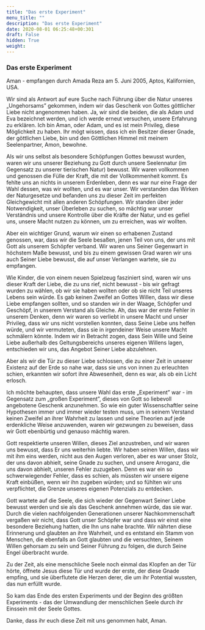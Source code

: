 ```yaml
---
title: "Das erste Experiment"
menu_title: ""
description: "Das erste Experiment"
date: 2020-08-01 06:25:48+00:301
draft: False
hidden: True
weight:
---
```

### Das erste Experiment

Aman - empfangen durch Amada Reza am 5. Juni 2005, Aptos, Kalifornien, USA.

Wir sind als Antwort auf eure Suche nach Führung über die Natur unseres „Ungehorsams” gekommen, indem wir das Geschenk von Gottes göttlicher Liebe nicht angenommen haben. Ja, wir sind die beiden, die als Adam und Eva bezeichnet werden, und ich werde erneut versuchen, unsere Erfahrung zu erklären. Ich bin Aman, oder Adam, und es ist mein Privileg, diese Möglichkeit zu haben. Ihr mögt wissen, dass ich ein Besitzer dieser Gnade, der göttlichen Liebe, bin und den Göttlichen Himmel mit meinem Seelenpartner, Amon, bewohne.

Als wir uns selbst als besondere Schöpfungen Gottes bewusst wurden, waren wir uns unserer Beziehung zu Gott durch unsere Seelennatur (im Gegensatz zu unserer tierischen Natur) bewusst. Wir waren vollkommen und genossen die Fülle der Kraft, die mit der Vollkommenheit kommt. Es fehlte uns an nichts in unserem Erdenleben, denn es war nur eine Frage der Wahl dessen, was wir wollten, und es war unser. Wir verstanden das Wirken der Naturgesetze und befanden uns zu dieser Zeit im perfekten Gleichgewicht mit allen anderen Schöpfungen. Wir standen über jeder Notwendigkeit, unser Überleben zu suchen, so mächtig war unser Verständnis und unsere Kontrolle über die Kräfte der Natur, und es gefiel uns, unsere Macht nutzen zu können, um zu erreichen, was wir wollten.

Aber ein wichtiger Grund, warum wir einen so erhabenen Zustand genossen, war, dass wir die Seele besaßen, jenen Teil von uns, der uns mit Gott als unserem Schöpfer verband. Wir waren uns Seiner Gegenwart in höchstem Maße bewusst, und bis zu einem gewissen Grad waren wir uns auch Seiner Liebe bewusst, die auf unser Verlangen wartete, sie zu empfangen.

Wie Kinder, die von einem neuen Spielzeug fasziniert sind, waren wir uns dieser Kraft der Liebe, die zu uns rief, nicht bewusst - bis wir gefragt wurden zu wählen, ob wir sie haben wollten oder ob sie nicht Teil unseres Lebens sein würde. Es gab keinen Zweifel an Gottes Willen, dass wir diese Liebe empfangen sollten, und so standen wir in der Waage, Schöpfer und Geschöpf, in unserem Verstand als Gleiche. Ah, das war der erste Fehler in unserem Denken, denn wir waren so verliebt in unsere Macht und unser Privileg, dass wir uns nicht vorstellen konnten, dass Seine Liebe uns helfen würde, und wir vermuteten, dass sie in irgendeiner Weise unsere Macht schmälern könnte. Indem wir in Betracht zogen, dass Sein Wille und Seine Liebe außerhalb des Geltungsbereichs unseres eigenen Willens lagen, entschieden wir uns, das Angebot Seiner Liebe abzulehnen.

Aber als wir die Tür zu dieser Liebe schlossen, die zu einer Zeit in unserer Existenz auf der Erde so nahe war, dass sie uns von innen zu erleuchten schien, erkannten wir sofort ihre Abwesenheit, denn es war, als ob ein Licht erlosch.

Ich möchte behaupten, dass unsere Wahl das erste „Experiment” war - im Gegensatz zum „großen Experiment”, dieses von Gott so liebevoll angebotene Geschenk anzunehmen. So wie ein guter Wissenschaftler seine Hypothesen immer und immer wieder testen muss, um in seinem Verstand keinen Zweifel an ihrer Wahrheit zu lassen und seine Theorien auf jede erdenkliche Weise anzuwenden, waren wir gezwungen zu beweisen, dass wir Gott ebenbürtig und genauso mächtig waren.

Gott respektierte unseren Willen, dieses Ziel anzustreben, und wir waren uns bewusst, dass Er uns weiterhin liebte. Wir haben seinen Willen, dass wir mit ihm eins werden, nicht aus den Augen verloren, aber es war unser Stolz, der uns davon abhielt, seine Gnade zu suchen, und unsere Arroganz, die uns davon abhielt, unseren Fehler zuzugeben. Denn es war ein so schwerwiegender Fehler, dass es schien, als müssten wir unsere eigene Kraft einbüßen, wenn wir ihn zugeben würden; und so fühlten wir uns verpflichtet, die Grenze unseres eigenen Potenzials zu entdecken.

Gott wartete auf die Seele, die sich wieder der Gegenwart Seiner Liebe bewusst werden und sie als das Geschenk annehmen würde, das sie war. Durch die vielen nachfolgenden Generationen unserer Nachkommenschaft vergaßen wir nicht, dass Gott unser Schöpfer war und dass wir einst eine besondere Beziehung hatten, die Ihn uns nahe brachte. Wir nährten diese Erinnerung und glaubten an ihre Wahrheit, und es entstand ein Stamm von Menschen, die ebenfalls an Gott glaubten und die versuchten, Seinem Willen gehorsam zu sein und Seiner Führung zu folgen, die durch Seine Engel überbracht wurde.

Zu der Zeit, als eine menschliche Seele noch einmal das Klopfen an der Tür hörte, öffnete Jesus diese Tür und wurde der erste, der diese Gnade empfing, und sie überflutete die Herzen derer, die um ihr Potential wussten, das nun erfüllt wurde.

So kam das Ende des ersten Experiments und der Beginn des größten Experiments - das der Umwandlung der menschlichen Seele durch ihr Einssein mit der Seele Gottes.

Danke, dass ihr euch diese Zeit mit uns genommen habt, Aman.
